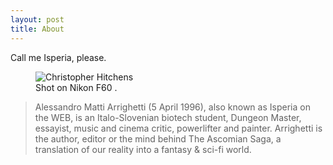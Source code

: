 ```yaml
---
layout: post
title: About
---
```


Call me Isperia, please.

<figure>
  <img alt="Christopher Hitchens" src="https://i.ibb.co/sCRFjMy/nikon.jpg" />
  <figcaption>
    Shot on Nikon F60 .
  </figcaption>
</figure>


>Alessandro Matti Arrighetti (5 April 1996), also known as Isperia on the WEB, is an Italo-Slovenian biotech student, Dungeon Master, essayist, music and cinema critic, powerlifter and painter. Arrighetti is the author, editor or the mind behind The Ascomian Saga, a translation of our reality into a fantasy & sci-fi world. 